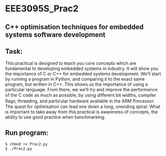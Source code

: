 # EEE3095S_Prac2
C++ optimisation techniques for embedded systems software development
----
Task:
----
This practical is designed to teach you core concepts which are fundamental to developing embedded systems in industry. It will show you the importance of C or C++ for embedded systems development. We’ll start by running a program in Python, and comparing it to the exact same program, but written in C++. This shows us the importance of using a particular language. From there, we we’ll try and improve the performance of the C code as much as possible, by using diﬀerent bit widths, compiler ﬂags, threading, and particular hardware available in the ARM Processor.
The quest for optimisation can lead one down a long, unending spiral. What is important to take away from this practical is awareness of concepts, the ability to use good practice when benchmarking.

Run program:
----
```sh
$ chmod +x Prac2.py
$ ./Prac2.py
```
